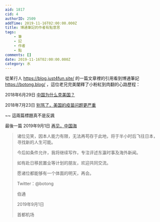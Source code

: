 ```yaml
---
aid: 1817
cid: 4
authorID: 2509
addTime: 2019-11-16T02:00:00.000Z
title: 博通筆記的作者有點意思
tags:
    - 筆
    - 記
    - 作者
    - 點
comments: []
date: 2019-11-16T02:00:00.000Z
category: 水
---
```


從某行人 https://blog.just4fun.site/ 的一篇文章裡的引用看到博通筆記 https://botong.blog/ ，這位老兄完美闡釋了小粉紅到肉翻的心路歷程：

2018年6月29日 [中国为什么克美国？](https://botong.blog/2018/06/29/%e4%b8%ad%e5%9b%bd%e4%b8%ba%e4%bb%80%e4%b9%88%e5%85%8b%e7%be%8e%e5%9b%bd%ef%bc%9f/)

2018年7月23日 [别骂了，美国的疫苗问题更严重](https://botong.blog/2018/07/23/%e5%88%ab%e9%aa%82%e4%ba%86%ef%bc%8c%e7%be%8e%e5%9b%bd%e7%9a%84%e7%96%ab%e8%8b%97%e9%97%ae%e9%a2%98%e6%9b%b4%e4%b8%a5%e9%87%8d/)

~~ 這兩篇標題真不是反諷

最後一篇 2019年9月1日 [再见，中国海](https://botong.blog/2019/09/01/%e5%86%8d%e8%a7%81%ef%bc%8c%e4%b8%ad%e5%9b%bd%e6%b5%b7/)

> 诸位见笑，因本人能力有限，无法再苟存于此地，将于半小时后飞往日本，寻找新的人生可能。
> 
> 今后如条件允许，我将继续写作，专注评述东瀛时事及海外新闻。
> 
> 如有赴日移民置业等计划的朋友，欢迎共同交流。
> 
> 愿诸位都能够有一个体面的明天，再会。
> 
> Twitter：@botong
> 
> 伯通
> 
> 2019年9月1日
> 
> 首都机场

